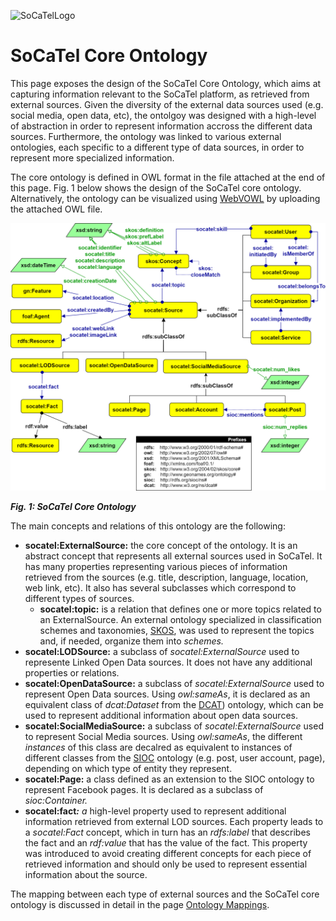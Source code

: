 ![SoCaTelLogo](https://www.socatel.eu/wp-content/uploads/2018/02/logo_Socatel_L.png)

# **SoCaTel Core Ontology**

This page exposes the design of the SoCaTel Core Ontology, which aims at capturing information relevant to the SoCaTel platform, as retrieved from external sources. Given the diversity of the external data sources used (e.g. social media, open data, etc), the ontolgoy was designed with a high-level of abstraction in order to represent information accross the different data sources. Furthermore, the ontology was linked to various external ontologies, each specific to a different type of data sources, in order to represent more specialized information.

The core ontology is defined in OWL format in the file attached at the end of this page. Fig. 1 below shows the design of the SoCaTel core ontology. Alternatively, the ontology can be visualized using  [WebVOWL](http://www.visualdataweb.de/webvowl/) by uploading the attached OWL file.

![SoCaTel Ontology](resources/SoCaTelOntology.png)

**_Fig. 1: SoCaTel Core Ontology_**

The main concepts and relations of this ontology are the following:

-   **socatel:ExternalSource:**  the core concept of the ontology. It is an abstract concept that represents all external sources used in SoCaTel. It has many properties representing various pieces of information retrieved from the sources (e.g. title, description, language, location, web link, etc). It also has several subclasses which correspond to different types of sources.  
    -   **socatel:topic:**  is a relation that defines one or more topics related to an ExternalSource. An external ontology specialized in classification schemes and taxonomies,  [SKOS](https://www.w3.org/2004/02/skos/), was used to represent the topics and, if needed, organize them into  _schemes._
-   **socatel:LODSource:**  a subclass of _socatel:ExternalSource_  used to represente Linked Open Data sources. It does not have any additional properties or relations.
-   **socatel:OpenDataSource:**  a subclass of _socatel:ExternalSource_  used to represent Open Data sources. Using _owl:sameAs_, it is declared as an equivalent class of  _dcat:Dataset_ from the  [DCAT](ExternalOntologies.md#dcat-open-data-sources)) ontology, which can be used to represent additional information about open data sources.
-   **socatel:SocialMediaSource:**  a subclass of _socatel:ExternalSource_ used to represent Social Media sources. Using _owl:sameAs_, the different _instances_ of this class are decalred as equivalent to instances of different classes from the  [SIOC](ExternalOntologies.md#sioc-social-media-sources)  ontology (e.g. post, user account, page), depending on which type of entity they represent.
-   **socatel:Page:** a class defined as an extension to the SIOC ontology to represent Facebook pages. It is declared as a subclass of _sioc:Container._
-   **socatel:fact**_**:** a_ high-level property used to represent additional information retrieved from external LOD sources. Each property leads to a _socatel:Fact_ concept, which in turn has an _rdfs:label_ that describes the fact and an _rdf:value_ that has the value of the fact. This property was introduced to avoid creating different concepts for each piece of retrieved information and should only be used to represent essential information about the source.

The mapping between each type of external sources and the SoCaTel core ontology is discussed in detail in the page  [Ontology Mappings](OntologyMappings.md).
 